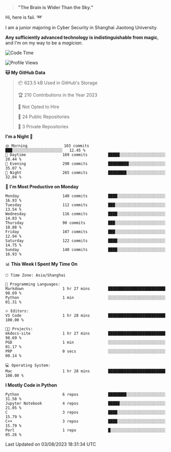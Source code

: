 > **"The Brain is Wider Than the Sky."**

  Hi, here is faii. :loop:  
  
  I am a junior majoring in Cyber Security in Shanghai Jiaotong University.
  
  **Any sufficiently advanced technology is indistinguishable from magic**, and I'm on my way to be a *magician*.

<!--START_SECTION:waka-->
![Code Time](http://img.shields.io/badge/Code%20Time-23%20hrs%2056%20mins-blue)

![Profile Views](http://img.shields.io/badge/Profile%20Views-11-blue)

**🐱 My GitHub Data** 

> 📦 623.5 kB Used in GitHub's Storage 
 > 
> 🏆 210 Contributions in the Year 2023
 > 
> 🚫 Not Opted to Hire
 > 
> 📜 24 Public Repositories 
 > 
> 🔑 3 Private Repositories 
 > 
**I'm a Night 🦉** 

```text
🌞 Morning                103 commits         ███░░░░░░░░░░░░░░░░░░░░░░   12.45 % 
🌆 Daytime                169 commits         █████░░░░░░░░░░░░░░░░░░░░   20.44 % 
🌃 Evening                290 commits         █████████░░░░░░░░░░░░░░░░   35.07 % 
🌙 Night                  265 commits         ████████░░░░░░░░░░░░░░░░░   32.04 % 
```
📅 **I'm Most Productive on Monday** 

```text
Monday                   140 commits         ████░░░░░░░░░░░░░░░░░░░░░   16.93 % 
Tuesday                  112 commits         ███░░░░░░░░░░░░░░░░░░░░░░   13.54 % 
Wednesday                116 commits         ████░░░░░░░░░░░░░░░░░░░░░   14.03 % 
Thursday                 90 commits          ███░░░░░░░░░░░░░░░░░░░░░░   10.88 % 
Friday                   107 commits         ███░░░░░░░░░░░░░░░░░░░░░░   12.94 % 
Saturday                 122 commits         ████░░░░░░░░░░░░░░░░░░░░░   14.75 % 
Sunday                   140 commits         ████░░░░░░░░░░░░░░░░░░░░░   16.93 % 
```


📊 **This Week I Spent My Time On** 

```text
🕑︎ Time Zone: Asia/Shanghai

💬 Programming Languages: 
Markdown                 1 hr 27 mins        █████████████████████████   98.69 % 
Python                   1 min               ░░░░░░░░░░░░░░░░░░░░░░░░░   01.31 % 

🔥 Editors: 
VS Code                  1 hr 28 mins        █████████████████████████   100.00 % 

🐱‍💻 Projects: 
mkdocs-site              1 hr 27 mins        █████████████████████████   98.69 % 
PGD                      1 min               ░░░░░░░░░░░░░░░░░░░░░░░░░   01.17 % 
PRP                      0 secs              ░░░░░░░░░░░░░░░░░░░░░░░░░   00.14 % 

💻 Operating System: 
Mac                      1 hr 28 mins        █████████████████████████   100.00 % 
```

**I Mostly Code in Python** 

```text
Python                   6 repos             ████████░░░░░░░░░░░░░░░░░   31.58 % 
Jupyter Notebook         4 repos             █████░░░░░░░░░░░░░░░░░░░░   21.05 % 
C                        3 repos             ████░░░░░░░░░░░░░░░░░░░░░   15.79 % 
C++                      3 repos             ████░░░░░░░░░░░░░░░░░░░░░   15.79 % 
Perl                     1 repo              █░░░░░░░░░░░░░░░░░░░░░░░░   05.26 % 
```




 Last Updated on 03/08/2023 18:31:34 UTC
<!--END_SECTION:waka-->


